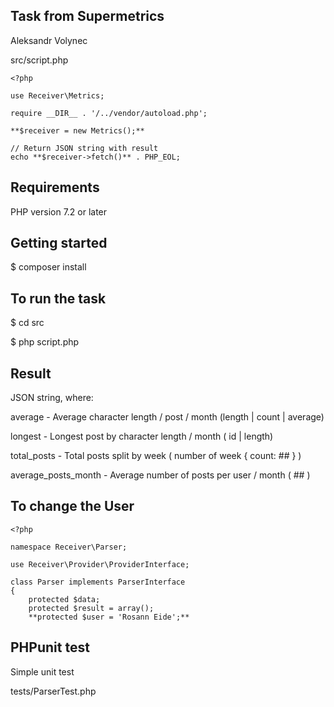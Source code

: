 ## Task from Supermetrics

Aleksandr Volynec

src/script.php

    <?php
    
    use Receiver\Metrics;
    
    require __DIR__ . '/../vendor/autoload.php';
    
    **$receiver = new Metrics();**
    
    // Return JSON string with result
    echo **$receiver->fetch()** . PHP_EOL;

## Requirements

PHP version 7.2 or later

## Getting started

$ composer install

## To run the task

$ cd src

$ php script.php

## Result 

JSON string, where:

average - Average character length / post / month (length | count | average)

longest - Longest post by character length / month ( id | length)

total_posts - Total posts split by week ( number of week { count: ## } )

average_posts_month - Average number of posts per user / month ( ## )

## To change the User

    <?php
    
    namespace Receiver\Parser;
    
    use Receiver\Provider\ProviderInterface;
    
    class Parser implements ParserInterface
    {
        protected $data;
        protected $result = array();
        **protected $user = 'Rosann Eide';**

## PHPunit test

Simple unit test 

tests/ParserTest.php







